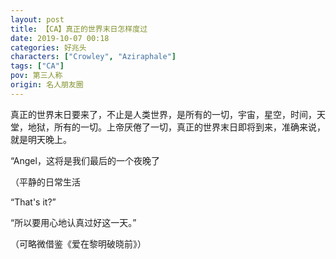 ```yaml
---
layout: post
title: 【CA】真正的世界末日怎样度过
date: 2019-10-07 00:18
categories: 好兆头
characters: ["Crowley", "Aziraphale"]
tags: ["CA"]
pov: 第三人称
origin: 名人朋友圈
---
```


真正的世界末日要来了，不止是人类世界，是所有的一切，宇宙，星空，时间，天堂，地狱，所有的一切。上帝厌倦了一切，真正的世界末日即将到来，准确来说，就是明天晚上。

“Angel，这将是我们最后的一个夜晚了

（平静的日常生活

“That's it?”

“所以要用心地认真过好这一天。”

（可略微借鉴《爱在黎明破晓前》）
